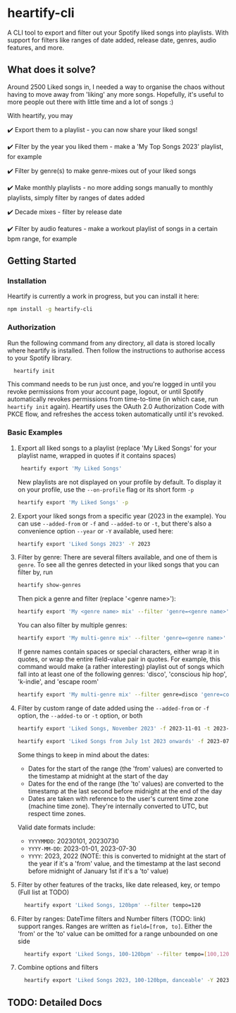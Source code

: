 # heartify-cli

A CLI tool to export and filter out your Spotify liked songs into playlists. 
With support for filters like ranges of date added, release date, genres, audio features, and more.


## What does it solve?

Around 2500 Liked songs in, I needed a way to organise the chaos without having to move away from 'liking' any more songs. 
Hopefully, it's useful to more people out there with little time and a lot of songs :)

With heartify, you may

  ✔️ Export them to a playlist - you can now share your liked songs!
  
  ✔️ Filter by the year you liked them - make a 'My Top Songs 2023' playlist, for example
  
  ✔️ Filter by genre(s) to make genre-mixes out of your liked songs
  
  ✔️ Make monthly playlists - no more adding songs manually to monthly playlists, simply filter by ranges of dates added
  
  ✔️ Decade mixes - filter by release date
  
  ✔️ Filter by audio features - make a workout playlist of songs in a certain bpm range, for example


## Getting Started

### Installation

Heartify is currently a work in progress, but you can install it here:

```sh
npm install -g heartify-cli
```

### Authorization

Run the following command from any directory, all data is stored locally where heartify is installed. 
Then follow the instructions to authorise access to your Spotify library.

```sh
  heartify init

```

This command needs to be run just once, and you're logged in until you revoke permissions from your account page, logout, or until Spotify automatically revokes permissions from time-to-time (in which case, run `heartify init` again). Heartify uses the OAuth 2.0 Authorization Code with PKCE flow, and refreshes the access token automatically until it's revoked.

### Basic Examples

1. Export all liked songs to a playlist (replace 'My Liked Songs' for your playlist name, wrapped in quotes if it contains spaces)

   ```sh
    heartify export 'My Liked Songs'

   ```

   New playlists are not displayed on your profile by default. To display it on your profile, use the `--on-profile` flag or its short form `-p`

   ```sh
   heartify export 'My Liked Songs' -p

   ```

2. Export your liked songs from a specific year (2023 in the example). You can use `--added-from` or `-f` and `--added-to` or `-t`, but there's also a convenience option `--year` or `-Y` available, used here:

   ```sh
   heartify export 'Liked Songs 2023' -Y 2023

   ```

3. Filter by genre: There are several filters available, and one of them is `genre`. To see all the genres detected in your liked songs that you can filter by, run

   ```sh
   heartify show-genres

   ```

   Then pick a genre and filter (replace '\<genre name\>'):

   ```sh
   heartify export 'My <genre name> mix' --filter 'genre=<genre name>'

   ```

   You can also filter by multiple genres:

   ```sh
   heartify export 'My multi-genre mix' --filter 'genre=<genre name>' 'genre=<another genre name>'

   ```

   If genre names contain spaces or special characters, either wrap it in quotes, or wrap the entire field-value pair in quotes. For example, this command would make (a rather interesting) playlist out of songs which fall into at least one of the following genres: 'disco', 'conscious hip hop', 'k-indie', and 'escape room'

   ```sh
   heartify export 'My multi-genre mix' --filter genre=disco 'genre=conscious hip hop' genre='k-indie' genre='escape room'

   ```

4. Filter by custom range of date added using the `--added-from` or `-f` option, the `--added-to` or `-t` option, or both

   ```sh
   heartify export 'Liked Songs, November 2023' -f 2023-11-01 -t 2023-11-30

   ```

   ```sh
   heartify export 'Liked Songs from July 1st 2023 onwards' -f 2023-07-01

   ```

   Some things to keep in mind about the dates:

   - Dates for the start of the range (the 'from' values) are converted to the timestamp at midnight at the start of the day
   - Dates for the end of the range (the 'to' values) are converted to the timestamp at the last second before midnight at the end of the day
   - Dates are taken with reference to the user's current time zone (machine time zone). They're internally converted to UTC, but respect time zones.

   Valid date formats include:

   - `YYYYMMDD`: 20230101, 20230730
   - `YYYY-MM-DD`: 2023-01-01, 2023-07-30
   - `YYYY`: 2023, 2022 (NOTE: this is converted to midnight at the start of the year if it's a 'from' value, and the timestamp at the last second before midnight of January 1st if it's a 'to' value)

5. Filter by other features of the tracks, like date released, key, or tempo (Full list at TODO)

   ```sh
     heartify export 'Liked Songs, 120bpm' --filter tempo=120

   ```

6. Filter by ranges: DateTime filters and Number filters (TODO: link) support ranges. Ranges are written as `field=[from, to]`. Either the 'from' or the 'to' value can be omitted for a range unbounded on one side

   ```sh
     heartify export 'Liked Songs, 100-120bpm' --filter tempo=[100,120]

   ```

7. Combine options and filters

   ```sh
     heartify export 'Liked Songs 2023, 100-120bpm, danceable' -Y 2023 --filter tempo=[100,120] danceability=[0.7,]

   ```

## TODO: Detailed Docs
